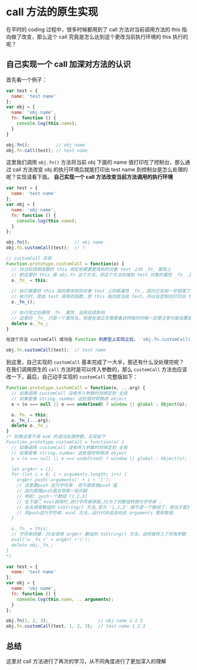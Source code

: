 # call 方法的原生实现

在平时的 coding 过程中，很多时候都用到了 call 方法对当前调用方法的 this 指向做了改变，那么这个 call 究竟是怎么达到这个更改当前执行环境的 this 执行的呢？

## 自己实现一个 call 加深对方法的认识

首先看一个例子：

``` javascript
var test = {
  name: 'test name'
};
var obj = {
  name: 'obj name',
  fn: function () {
    console.log(this.name);
  }
}

obj.fn();          // obj name
obj.fn.call(test); // test name
```

这里我们调用 `obj.fn()` 方法将当前 obj 下面的 name 值打印在了控制台，那么通过 call 方法改变 obj 的执行环境后就能打印出 test name 到控制台是怎么处理的呢？实现请看下面。
**自己实现一个 call 方法改变当前方法调用的执行环境**

``` javascript
var test = {
  name: 'test name'
};
var obj = {
  name: 'obj name',
  fn: function () {
    console.log(this.name);
  }
};

obj.fn();                 // obj name
obj.fn.customCall(test);  // ?

// customCall 实现
Function.prototype.customCall = function(o) {
  // 将当前调用函数的 this 绑定到需要更改到的对象 test 上的 _fn_ 属性上
  // 即这里的 this 是 obj.fn 这个方法，将这个方法存储到 test 对象的属性 _fn_ 上
  o._fn_ = this;
  
  // 执行需要将 this 指向更改到的对象 test 上的新属性 _fn_，因为它在前一步赋值了函数 fn:function(){console.log(this.name);}
  // 执行时，是由 test 调用的函数，即 this 指向是当前 test，所以在控制台打印出 test name
  o._fn_();

  // 执行完之后删除 _fn_ 属性，去除后续影响
  // 这里的 _fn_ 只是一个属性名，但是在真正在需要着这样做的时候一定要注意可能会覆盖 o 上的原有属性，取名也很重要
  delete o._fn_;
}

在这个方法 customCall 成功在 Function 的原型上实现之后， `obj.fn.customCall(test)` 就能够成功打印出 test name 了。

obj.fn.customCall(test);  // test name
```

到这里，自己实现的 `customCall` 基本完成了一大半，那还有什么没处理完呢？  
在我们调用原生的 `call` 方法时是可以传入参数的，那么 `customCall` 方法也应该改一下，最后，自己动手实现的 `customCall` 完整版如下：

``` javascript
Function.prototype.customCall = function(o, ...arg) {
  // 如果调用 customCall 没有传入参数时则绑定到 全局
  // 如果是像 string、number 这些值时转换成 object
  o = (o === null || o === undefined) ? window || global : Object(o);

  o._fn_ = this;
  o._fn_(...arg);
  delete o._fn_;
}
/* 如果这里不用 es6 的语法处理参数，实现如下
Function.prototype.customCall = function(o) {
  // 如果调用 customCall 没有传入参数时则绑定到 全局
  // 如果是像 string、number 这些值时转换成 object
  o = (o === null || o === undefined) ? window || global : Object(o);

  let argArr = [];
  for (let i = 0; i < arguments.length; i++) {
    argArr.push('arguments[' + i + ']');
    // 这里要push 这行字符串  而不是直接push 值
    // 因为直接push值会导致一些问题
    // 例如: push一个数组 [1,2,3]
    // 在下面👇 eval调用时,进行字符串拼接,JS为了将数组转换为字符串 ，
    // 会去调用数组的 toString() 方法,变为 '1,2,3' 就不是一个数组了，相当于是3个参数.
    // 而push这行字符串，eval 方法，运行代码会自动去 arguments 里获取值
  }

  o._fn_ = this;
  // 字符串拼接，JS会调用 argArr 数组的 toString() 方法，这样就传入了所有参数
  eval('o._fn_(' + argArr +')');
  delete obj._fn_;
}
*/

var test = {
  name: 'test name'
};
var obj = {
  name: 'obj name',
  fn: function () {
    console.log(this.name, ...arguments);
  }
};

obj.fn(1, 2, 3);                   // obj name 1 2 3
obj.fn.customCall(test, 1, 2, 3);  // test name 1 2 3
```

## 总结

这里对 call 方法进行了再次的学习，从不同角度进行了更加深入的理解